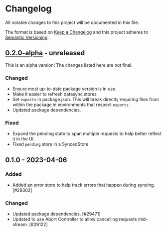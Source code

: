 # Changelog

All notable changes to this project will be documented in this file.

The format is based on [Keep a Changelog](https://keepachangelog.com/en/1.0.0/)
and this project adheres to [Semantic Versioning](https://semver.org/spec/v2.0.0.html).

## [0.2.0-alpha] - unreleased

This is an alpha version! The changes listed here are not final.

### Changed
- Ensure most up-to-date package version is in use.
- Make it easier to refresh datasync stores
- Set `exports` in package.json. This will break directly requiring files from within the package in environments that respect `exports`.
- Updated package dependencies.

### Fixed
- Expand the pending state to span multiple requests to help better reflect it in the UI.
- Fixed `pending` store in a SyncedStore

## 0.1.0 - 2023-04-06
### Added
- Added an error store to help track errors that happen during syncing. [#29302]

### Changed
- Updated package dependencies. [#29471]
- Updated to use Abort Controller to allow cancelling requests mid-stream. [#29122]

[0.2.0-alpha]: https://github.com/Automattic/jetpack-svelte-data-sync-client/compare/v0.1.0...v0.2.0-alpha
